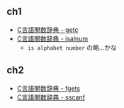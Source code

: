 ## ch1
* [C言語関数辞典 - getc](http://www.c-tipsref.com/reference/stdio/getc.html) 
* [C言語関数辞典 - isalnum](http://www.c-tipsref.com/reference/ctype/isalnum.html)
  * `is alphabet number` の略...かな

## ch2
* [C言語関数辞典 - fgets](http://www.c-tipsref.com/reference/stdio/fgets.html)
* [C言語関数辞典 - sscanf](http://www.c-tipsref.com/reference/stdio/sscanf.html)